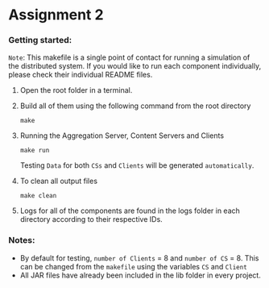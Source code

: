 # Assignment 2

### Getting started:

`Note`: This makefile is a single point of contact for running a simulation of the distributed system. If you would like to run each component individually, please check their individual README files.

1. Open the root folder in a terminal.
2. Build all of them using the following command from the root directory

   ```shell
   make
   ```

3. Running the Aggregation Server, Content Servers and Clients

   ```shell
   make run
   ```

   Testing `Data` for both `CSs` and `Clients` will be generated `automatically`.

4. To clean all output files
   ```shell
   make clean
   ```
5. Logs for all of the components are found in the logs folder in each directory according to their respective IDs.

### Notes:

- By default for testing, `number of Clients` = 8 and `number of CS` = 8. This can be changed from the `makefile` using the variables `CS` and `Client`
- All JAR files have already been included in the lib folder in every project.
